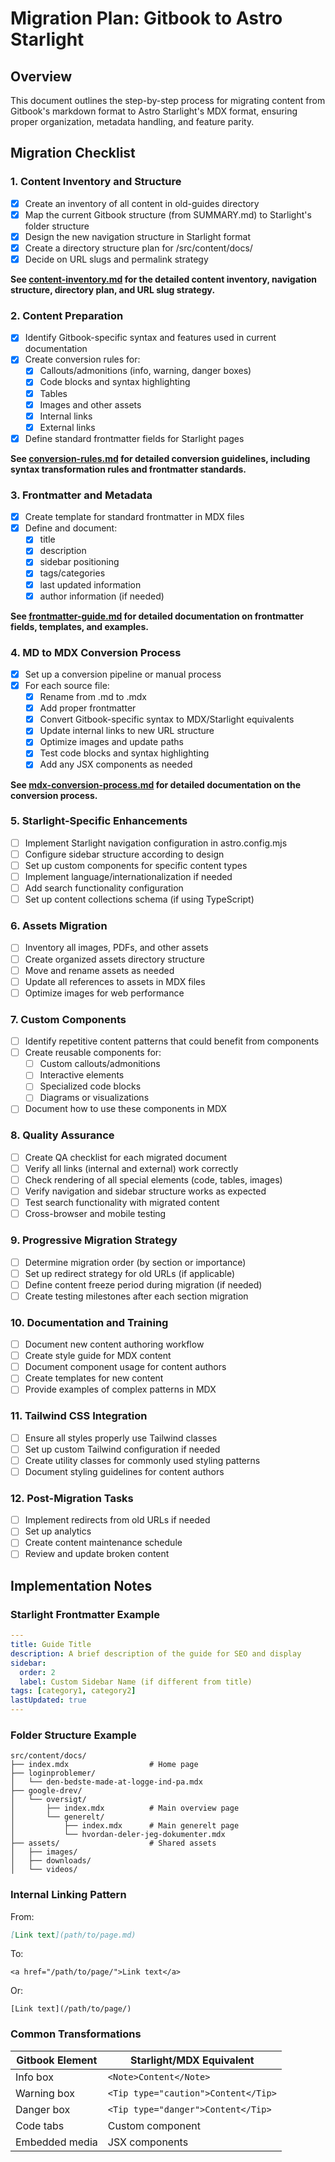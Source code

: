 # Migration Plan: Gitbook to Astro Starlight

## Overview

This document outlines the step-by-step process for migrating content from Gitbook's markdown format to Astro Starlight's MDX format, ensuring proper organization, metadata handling, and feature parity.

## Migration Checklist

### 1. Content Inventory and Structure

- [x] Create an inventory of all content in old-guides directory
- [x] Map the current Gitbook structure (from SUMMARY.md) to Starlight's folder structure
- [x] Design the new navigation structure in Starlight format
- [x] Create a directory structure plan for /src/content/docs/
- [x] Decide on URL slugs and permalink strategy

**See [content-inventory.md](./content-inventory.md) for the detailed content inventory, navigation structure, directory plan, and URL slug strategy.**

### 2. Content Preparation

- [x] Identify Gitbook-specific syntax and features used in current documentation
- [x] Create conversion rules for:
  - [x] Callouts/admonitions (info, warning, danger boxes)
  - [x] Code blocks and syntax highlighting
  - [x] Tables
  - [x] Images and other assets
  - [x] Internal links
  - [x] External links
- [x] Define standard frontmatter fields for Starlight pages

**See [conversion-rules.md](./conversion-rules.md) for detailed conversion guidelines, including syntax transformation rules and frontmatter standards.**

### 3. Frontmatter and Metadata

- [x] Create template for standard frontmatter in MDX files
- [x] Define and document:
  - [x] title
  - [x] description
  - [x] sidebar positioning
  - [x] tags/categories
  - [x] last updated information
  - [x] author information (if needed)

**See [frontmatter-guide.md](./03-frontmatter-guide.md) for detailed documentation on frontmatter fields, templates, and examples.**

### 4. MD to MDX Conversion Process

- [x] Set up a conversion pipeline or manual process
- [x] For each source file:
  - [x] Rename from .md to .mdx
  - [x] Add proper frontmatter
  - [x] Convert Gitbook-specific syntax to MDX/Starlight equivalents
  - [x] Update internal links to new URL structure
  - [x] Optimize images and update paths
  - [x] Test code blocks and syntax highlighting
  - [x] Add any JSX components as needed

**See [mdx-conversion-process.md](./04-mdx-conversion-process.md) for detailed documentation on the conversion process.**

### 5. Starlight-Specific Enhancements

- [ ] Implement Starlight navigation configuration in astro.config.mjs
- [ ] Configure sidebar structure according to design
- [ ] Set up custom components for specific content types
- [ ] Implement language/internationalization if needed
- [ ] Add search functionality configuration
- [ ] Set up content collections schema (if using TypeScript)

### 6. Assets Migration

- [ ] Inventory all images, PDFs, and other assets
- [ ] Create organized assets directory structure
- [ ] Move and rename assets as needed
- [ ] Update all references to assets in MDX files
- [ ] Optimize images for web performance

### 7. Custom Components

- [ ] Identify repetitive content patterns that could benefit from components
- [ ] Create reusable components for:
  - [ ] Custom callouts/admonitions
  - [ ] Interactive elements
  - [ ] Specialized code blocks
  - [ ] Diagrams or visualizations
- [ ] Document how to use these components in MDX

### 8. Quality Assurance

- [ ] Create QA checklist for each migrated document
- [ ] Verify all links (internal and external) work correctly
- [ ] Check rendering of all special elements (code, tables, images)
- [ ] Verify navigation and sidebar structure works as expected
- [ ] Test search functionality with migrated content
- [ ] Cross-browser and mobile testing

### 9. Progressive Migration Strategy

- [ ] Determine migration order (by section or importance)
- [ ] Set up redirect strategy for old URLs (if applicable)
- [ ] Define content freeze period during migration (if needed)
- [ ] Create testing milestones after each section migration

### 10. Documentation and Training

- [ ] Document new content authoring workflow
- [ ] Create style guide for MDX content
- [ ] Document component usage for content authors
- [ ] Create templates for new content
- [ ] Provide examples of complex patterns in MDX

### 11. Tailwind CSS Integration

- [ ] Ensure all styles properly use Tailwind classes
- [ ] Set up custom Tailwind configuration if needed
- [ ] Create utility classes for commonly used styling patterns
- [ ] Document styling guidelines for content authors

### 12. Post-Migration Tasks

- [ ] Implement redirects from old URLs if needed
- [ ] Set up analytics
- [ ] Create content maintenance schedule
- [ ] Review and update broken content

## Implementation Notes

### Starlight Frontmatter Example

```yaml
---
title: Guide Title
description: A brief description of the guide for SEO and display
sidebar:
  order: 2
  label: Custom Sidebar Name (if different from title)
tags: [category1, category2]
lastUpdated: true
---
```

### Folder Structure Example

```
src/content/docs/
├── index.mdx                  # Home page
├── loginproblemer/
│   └── den-bedste-made-at-logge-ind-pa.mdx
├── google-drev/
│   └── oversigt/
│       ├── index.mdx          # Main overview page
│       └── generelt/
│           ├── index.mdx      # Main generelt page
│           └── hvordan-deler-jeg-dokumenter.mdx
├── assets/                    # Shared assets
│   ├── images/
│   ├── downloads/
│   └── videos/
```

### Internal Linking Pattern

From:

```md
[Link text](path/to/page.md)
```

To:

```mdx
<a href="/path/to/page/">Link text</a>
```

Or:

```mdx
[Link text](/path/to/page/)
```

### Common Transformations

| Gitbook Element | Starlight/MDX Equivalent            |
| --------------- | ----------------------------------- |
| Info box        | `<Note>Content</Note>`              |
| Warning box     | `<Tip type="caution">Content</Tip>` |
| Danger box      | `<Tip type="danger">Content</Tip>`  |
| Code tabs       | Custom component                    |
| Embedded media  | JSX components                      |
